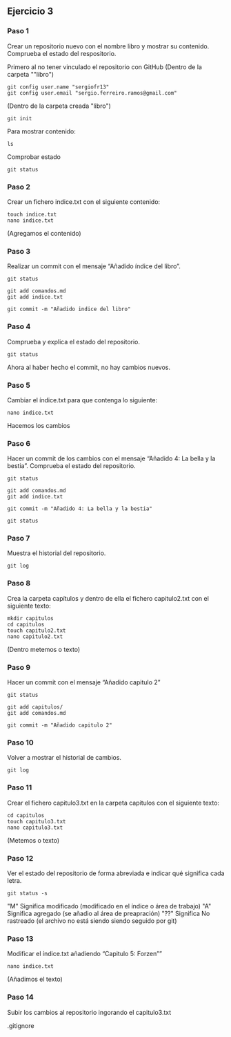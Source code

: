 ## Ejercicio 3

### Paso 1

Crear un repositorio nuevo con el nombre libro y mostrar su contenido. Comprueba el estado del respositorio.

Primero al no tener vinculado el repositorio con GitHub
(Dentro de la carpeta ""libro")

    git config user.name "sergiofr13"
    git config user.email "sergio.ferreiro.ramos@gmail.com"

(Dentro de la carpeta creada "libro")

    git init

Para mostrar contenido:

    ls

Comprobar estado

    git status


### Paso 2

Crear un fichero indice.txt con el siguiente contenido:

    touch indice.txt
    nano indice.txt

(Agregamos el contenido)


### Paso 3

Realizar un commit con el mensaje “Añadido índice del libro”.

    git status

    git add comandos.md
    git add indice.txt

    git commit -m "Añadido indice del libro"



### Paso 4

Comprueba y explica el estado del repositorio.


    git status

Ahora al haber hecho el commit, no hay cambios nuevos.


### Paso 5

Cambiar el índice.txt para que contenga lo siguiente:

    nano indice.txt

Hacemos los cambios


### Paso 6

Hacer un commit de los cambios con el mensaje “Añadido 4: La bella y la bestia”. Comprueba el estado del repositorio.


    git status

    git add comandos.md
    git add indice.txt

    git commit -m "Añadido 4: La bella y la bestia"

    git status


### Paso 7

Muestra el historial del repositorio.

    git log


### Paso 8


Crea la carpeta capítulos y dentro de ella el fichero capitulo2.txt con el siguiente texto:


    mkdir capitulos
    cd capitulos
    touch capitulo2.txt
    nano capitulo2.txt

(Dentro metemos o texto)


### Paso 9

Hacer un commit con el mensaje “Añadido capitulo 2”

    git status

    git add capitulos/
    git add comandos.md

    git commit -m "Añadido capitulo 2"


### Paso 10

Volver a mostrar el historial de cambios.

    git log


### Paso 11

Crear el fichero capitulo3.txt en la carpeta capitulos con el siguiente texto:

    cd capitulos
    touch capitulo3.txt
    nano capitulo3.txt

(Metemos o texto)


### Paso 12

Ver el estado del repositorio de forma abreviada e indicar qué significa cada letra.

    git status -s

"M" Significa modificado (modificado en el índice o área de trabajo)
"A" Significa agregado (se añadio al área de preapración)
"??" Significa No rastreado (el archivo no está siendo siendo seguido por git)


### Paso 13

Modificar el índice.txt añadiendo “Capitulo 5: Forzen””

    nano indice.txt

(Añadimos el texto)


### Paso 14

Subir los cambios al repositorio ingorando el capitulo3.txt


.gitignore